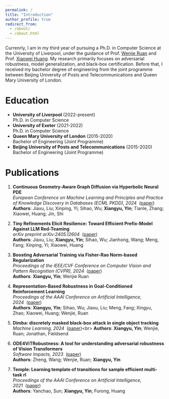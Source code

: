 ```yaml
---
permalink: /
title: "Introduction"
author_profile: true
redirect_from: 
  - /about/
  - /about.html
---
```

Currenrly, I am in my third year of pursuing a Ph.D. in Computer Science at the University of Liverpool, under the guidance of Prof. [Wenjie Ruan](https://wenjieruan.com/) and Prof. [Xiaowei Huang](https://cgi.csc.liv.ac.uk/~xiaowei/). My research primarily focuses on adversarial robustness, model generalization, and black-box certification. Before that, I received my bachelor degree of engineering from the joint programme between Beijing University of Posts and Telecommunications and Queen Mary University of London. 

Education
======
- **University of Liverpool** (2022-present)  
  Ph.D. in Computer Science
- **University of Exeter** (2021-2022)  
  Ph.D. in Computer Science
- **Queen Mary University of London** (2015-2020)  
  Bachelor of Engineering (Joint Programme)
- **Beijing University of Posts and Telecommunications** (2015-2020)  
  Bachelor of Engineering (Joint Programme)

Publications
======
1. **Continuous Geometry-Aware Graph Diffusion via Hyperbolic Neural PDE**  
   *European Conference on Machine Learning and Principles and Practice of Knowledge Discovery in Databases (ECML PKDD), 2024*&nbsp;&nbsp;([paper](https://arxiv.org/pdf/2406.01282))<br>
   **Authors**: Jiaxu, Liu; Xinping, Yi; Sihao, Wu; **Xiangyu, Yin**; Tianle, Zhang; Xiaowei, Huang; Jin, Shi 

1. **Tiny Refinements Elicit Resilience: Toward Efficient Prefix-Model Against LLM Red-Teaming**  
   *arXiv preprint arXiv:2405.12604*&nbsp;&nbsp;([paper](https://arxiv.org/pdf/2405.12604))<br>
   **Authors**: Jiaxu, Liu; **Xiangyu, Yin**; Sihao, Wu; Jianhong, Wang; Meng, Fang; Xinping, Yi; Xiaowei, Huang 

1. **Boosting Adversarial Training via Fisher-Rao Norm-based Regularization**  
   *Proceedings of the IEEE/CVF Conference on Computer Vision and Pattern Recognition (CVPR), 2024*&nbsp;&nbsp;([paper](https://openaccess.thecvf.com/content/CVPR2024/papers/Yin_Boosting_Adversarial_Training_via_Fisher-Rao_Norm-based_Regularization_CVPR_2024_paper.pdf))<br>
   **Authors**: **Xiangyu, Yin**; Wenjie Ruan 

1. **Representation-Based Robustness in Goal-Conditioned Reinforcement Learning**  
   *Proceedings of the AAAI Conference on Artificial Intelligence, 2024*&nbsp;&nbsp;([paper](https://ojs.aaai.org/index.php/AAAI/article/view/30176))<br>
   **Authors**: **Xiangyu, Yin**; Sihao, Wu; Jiaxu, Liu; Meng, Fang; Xingyu, Zhao; Xiaowei, Huang; Wenjie, Ruan 

1. **Dimba: discretely masked black-box attack in single object tracking**  
   *Machine Learning, 2024*&nbsp;&nbsp;([paper](https://openreview.net/pdf?id=XO4tvoyQd4_))<br>
   **Authors**: **Xiangyu, Yin**; Wenjie, Ruan; Jonathan, Fieldsend 

1. **ODE4ViTRobustness: A tool for understanding adversarial robustness of Vision Transformers**  
   *Software Impacts, 2023*&nbsp;&nbsp;([paper](https://scholar.archive.org/work/larbob4eh5e4bmu4wc7zrixbna/access/wayback/https://www.softwareimpacts.com/article/S2665-9638(22)00133-6/pdf))<br>
   **Authors**: Zheng, Wang; Wenjie, Ruan; **Xiangyu, Yin** 

1. **Temple: Learning template of transitions for sample efficient multi-task rl**  
   *Proceedings of the AAAI Conference on Artificial Intelligence, 2021*&nbsp;&nbsp;([paper](https://openreview.net/pdf?id=ZCY1mVtc0f))<br>
   **Authors**: Yanchao, Sun; **Xiangyu, Yin**; Furong, Huang 



<!-- Internship
====== -->

